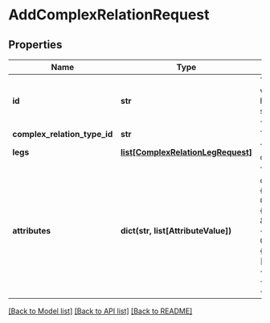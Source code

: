 # AddComplexRelationRequest

## Properties
Name | Type | Description | Notes
------------ | ------------- | ------------- | -------------
**id** | **str** | The ID of the new complex relation. Should be unique within all complex relations and assets.&lt;br/&gt;It should have a format of universally unique identifier (UUID) and should not start with &lt;code&gt;00000000-0000-0000-&lt;/code&gt; which is a reserved prefix. | [optional] 
**complex_relation_type_id** | **str** | The ID of the type of the complex relation. | 
**legs** | [**list[ComplexRelationLegRequest]**](ComplexRelationLegRequest.md) |  The list of legs that the new complex relation should contain. | [optional] 
**attributes** | **dict(str, list[AttributeValue])** | The attributes that the new complex relation should contain.&lt;br/&gt;&lt;u&gt;Example:&lt;/u&gt;&lt;br/&gt;attributes : {&lt;br/&gt;&amp;emsp;\&quot;00000000-0000-0000-0000-000000003114\&quot;: [&lt;br/&gt;&amp;emsp;&amp;emsp;{&lt;br/&gt;&amp;emsp;&amp;emsp;&amp;emsp;\&quot;value\&quot;: \&quot;string1\&quot;&lt;br/&gt;&amp;emsp;&amp;emsp;}&lt;br/&gt;&amp;emsp;]&lt;br/&gt;&amp;emsp;\&quot;00000000-0000-0000-0000-000000003115\&quot;: [&lt;br/&gt;&amp;emsp;&amp;emsp;{&lt;br/&gt;&amp;emsp;&amp;emsp;&amp;emsp;\&quot;values\&quot;: [&lt;br/&gt;&amp;emsp;&amp;emsp;&amp;emsp;&amp;emsp;\&quot;string2\&quot;,&lt;br/&gt;&amp;emsp;&amp;emsp;&amp;emsp;&amp;emsp;\&quot;string3\&quot;&lt;br/&gt;&amp;emsp;&amp;emsp;&amp;emsp;]&lt;br/&gt;&amp;emsp;&amp;emsp;}&lt;br/&gt;&amp;emsp;]&lt;br/&gt;} | [optional] 

[[Back to Model list]](../README.md#documentation-for-models) [[Back to API list]](../README.md#documentation-for-api-endpoints) [[Back to README]](../README.md)

